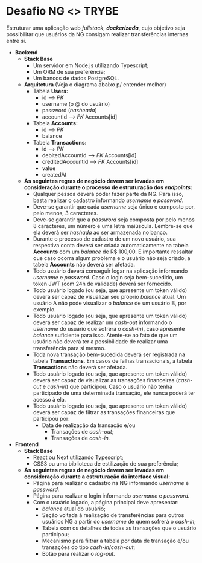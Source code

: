 # Desafio NG <> TRYBE
Estruturar uma aplicação web *fullstack*, ***dockerizada***, cujo objetivo seja possibilitar que usuários da NG consigam realizar transferências internas entre si.

- **Backend**
    - **Stack Base**
        - Um servidor em Node.js utilizando Typescript;
        - Um ORM de sua preferência;
        - Um bancos de dados PostgreSQL.
    - **Arquitetura** (Veja o diagrama abaixo p/ entender melhor)
        - Tabela **Users:**
            - id —> *PK*
            - username (o @ do usuário)
            - password (*hasheada*)
            - accountId —> *FK* Accounts[id]
        - Tabela **Accounts:**
            - id —> *PK*
            - balance
        - Tabela **Transactions:**
            - id —> *PK*
            - debitedAccountId —> *FK* Accounts[id]
            - creditedAccountId —> *FK* Accounts[id]
            - value
            - createdAt
    - **As seguintes regras de negócio devem ser levadas em consideração durante o processo de estruturação dos *endpoints*:**
        - Qualquer pessoa deverá poder fazer parte da NG. Para isso, basta realizar o cadastro informando *username* e *password*.
        - Deve-se garantir que cada *username* seja único e composto por, pelo menos, 3 caracteres.
        - Deve-se garantir que a *password* seja composta por pelo menos 8 caracteres, um número e uma letra maiúscula. Lembre-se que ela deverá ser *hashada* ao ser armazenada no banco.
        - Durante o processo de cadastro de um novo usuário, sua respectiva conta deverá ser criada automaticamente na tabela **Accounts** com um *balance* de R$ 100,00. É importante ressaltar que caso ocorra algum problema e o usuário não seja criado,  a tabela **Accounts** não deverá ser afetada.
        - Todo usuário deverá conseguir logar na aplicação informando *username* e *password.* Caso o login seja bem-sucedido, um token JWT (com 24h de validade) deverá ser fornecido.
        - Todo usuário logado (ou seja, que apresente um token válido) deverá ser capaz de visualizar seu próprio *balance* atual. Um usuário A não pode visualizar o *balance* de um usuário B, por exemplo.
        - Todo usuário logado (ou seja, que apresente um token válido) deverá ser capaz de realizar um *cash-out* informando o *username* do usuário que sofrerá o *cash-in*), caso apresente *balance* suficiente para isso. Atente-se ao fato de que um usuário não deverá ter a possibilidade de realizar uma transferência para si mesmo.
        - Toda nova transação bem-sucedida deverá ser registrada na tabela **Transactions**. Em casos de falhas transacionais, a tabela **Transactions** não deverá ser afetada.
        - Todo usuário logado (ou seja, que apresente um token válido) deverá ser capaz de visualizar as transações financeiras (*cash-out* e *cash-in*) que participou. Caso o usuário não tenha participado de uma determinada transação, ele nunca poderá ter acesso à ela.
        - Todo usuário logado (ou seja, que apresente um token válido) deverá ser capaz de filtrar as transações financeiras que participou por:
            - Data de realização da transação e/ou
                - Transações de *cash-out;*
                - Transações de *cash-in.*
- **Frontend**
    - **Stack Base**
        - React ou Next utilizando Typescript;
        - CSS3 ou uma biblioteca de estilização de sua preferência;
    - **As seguintes regras de negócio devem ser levadas em consideração durante a estruturação da interface visual:**
        - Página para realizar o cadastro na NG informando *username* e *password.*
        - Página para realizar o login informando *username* e *password.*
        - Com o usuário logado, a página principal deve apresentar:
            - *balance* atual do usuário;
            - Seção voltada à realização de transferências para outros usuários NG a partir do *username* de quem sofrerá o *cash-in*;
            - Tabela com os detalhes de todas as transações que o usuário participou;
            - Mecanismo para filtrar a tabela por data de transação e/ou transações do tipo *cash-in*/*cash-out*;
            - Botão para realizar o *log-out.*
